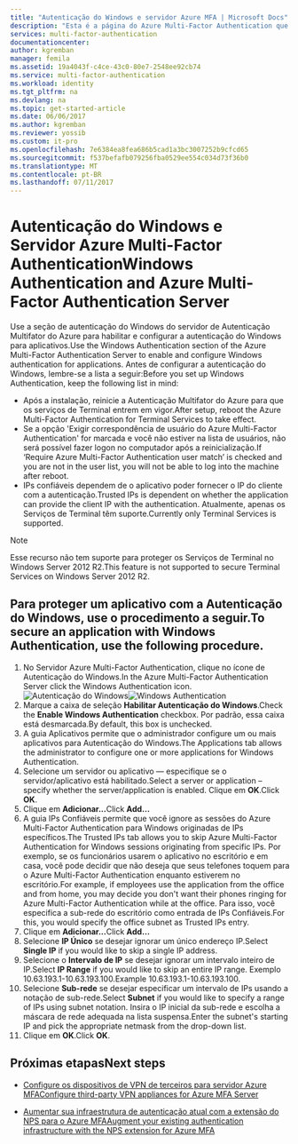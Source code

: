 ```yaml
---
title: "Autenticação do Windows e servidor Azure MFA | Microsoft Docs"
description: "Esta é a página do Azure Multi-Factor Authentication que auxiliará na implantação da Autenticação do Windows e do Servidor Azure Multi-Factor Authentication."
services: multi-factor-authentication
documentationcenter: 
author: kgremban
manager: femila
ms.assetid: 19a4043f-c4ce-43c0-80e7-2548ee92cb74
ms.service: multi-factor-authentication
ms.workload: identity
ms.tgt_pltfrm: na
ms.devlang: na
ms.topic: get-started-article
ms.date: 06/06/2017
ms.author: kgremban
ms.reviewer: yossib
ms.custom: it-pro
ms.openlocfilehash: 7e6384ea8fea686b5cad1a3bc3007252b9cfcd65
ms.sourcegitcommit: f537befafb079256fba0529ee554c034d73f36b0
ms.translationtype: MT
ms.contentlocale: pt-BR
ms.lasthandoff: 07/11/2017
---
```

# <a name="windows-authentication-and-azure-multi-factor-authentication-server"></a><span data-ttu-id="35254-103">Autenticação do Windows e Servidor Azure Multi-Factor Authentication</span><span class="sxs-lookup"><span data-stu-id="35254-103">Windows Authentication and Azure Multi-Factor Authentication Server</span></span>
<span data-ttu-id="35254-104">Use a seção de autenticação do Windows do servidor de Autenticação Multifator do Azure para habilitar e configurar a autenticação do Windows para aplicativos.</span><span class="sxs-lookup"><span data-stu-id="35254-104">Use the Windows Authentication section of the Azure Multi-Factor Authentication Server to enable and configure Windows authentication for applications.</span></span> <span data-ttu-id="35254-105">Antes de configurar a autenticação do Windows, lembre-se a lista a seguir:</span><span class="sxs-lookup"><span data-stu-id="35254-105">Before you set up Windows Authentication, keep the following list in mind:</span></span>

* <span data-ttu-id="35254-106">Após a instalação, reinicie a Autenticação Multifator do Azure para que os serviços de Terminal entrem em vigor.</span><span class="sxs-lookup"><span data-stu-id="35254-106">After setup, reboot the Azure Multi-Factor Authentication for Terminal Services to take effect.</span></span>
* <span data-ttu-id="35254-107">Se a opção 'Exigir correspondência de usuário do Azure Multi-Factor Authentication' for marcada e você não estiver na lista de usuários, não será possível fazer logon no computador após a reinicialização.</span><span class="sxs-lookup"><span data-stu-id="35254-107">If ‘Require Azure Multi-Factor Authentication user match’ is checked and you are not in the user list, you will not be able to log into the machine after reboot.</span></span>
* <span data-ttu-id="35254-108">IPs confiáveis dependem de o aplicativo poder fornecer o IP do cliente com a autenticação.</span><span class="sxs-lookup"><span data-stu-id="35254-108">Trusted IPs is dependent on whether the application can provide the client IP with the authentication.</span></span> <span data-ttu-id="35254-109">Atualmente, apenas os Serviços de Terminal têm suporte.</span><span class="sxs-lookup"><span data-stu-id="35254-109">Currently only Terminal Services is supported.</span></span>  

> [!NOTE]
> <span data-ttu-id="35254-110">Esse recurso não tem suporte para proteger os Serviços de Terminal no Windows Server 2012 R2.</span><span class="sxs-lookup"><span data-stu-id="35254-110">This feature is not supported to secure Terminal Services on Windows Server 2012 R2.</span></span>

## <a name="to-secure-an-application-with-windows-authentication-use-the-following-procedure"></a><span data-ttu-id="35254-111">Para proteger um aplicativo com a Autenticação do Windows, use o procedimento a seguir.</span><span class="sxs-lookup"><span data-stu-id="35254-111">To secure an application with Windows Authentication, use the following procedure.</span></span>
1. <span data-ttu-id="35254-112">No Servidor Azure Multi-Factor Authentication, clique no ícone de Autenticação do Windows.</span><span class="sxs-lookup"><span data-stu-id="35254-112">In the Azure Multi-Factor Authentication Server click the Windows Authentication icon.</span></span>
   <span data-ttu-id="35254-113">![Autenticação do Windows](./media/multi-factor-authentication-get-started-server-windows/windowsauth.png)</span><span class="sxs-lookup"><span data-stu-id="35254-113">![Windows Authentication](./media/multi-factor-authentication-get-started-server-windows/windowsauth.png)</span></span>
2. <span data-ttu-id="35254-114">Marque a caixa de seleção **Habilitar Autenticação do Windows**.</span><span class="sxs-lookup"><span data-stu-id="35254-114">Check the **Enable Windows Authentication** checkbox.</span></span> <span data-ttu-id="35254-115">Por padrão, essa caixa está desmarcada.</span><span class="sxs-lookup"><span data-stu-id="35254-115">By default, this box is unchecked.</span></span>
3. <span data-ttu-id="35254-116">A guia Aplicativos permite que o administrador configure um ou mais aplicativos para Autenticação do Windows.</span><span class="sxs-lookup"><span data-stu-id="35254-116">The Applications tab allows the administrator to configure one or more applications for Windows Authentication.</span></span>
4. <span data-ttu-id="35254-117">Selecione um servidor ou aplicativo — especifique se o servidor/aplicativo está habilitado.</span><span class="sxs-lookup"><span data-stu-id="35254-117">Select a server or application – specify whether the server/application is enabled.</span></span> <span data-ttu-id="35254-118">Clique em **OK**.</span><span class="sxs-lookup"><span data-stu-id="35254-118">Click **OK**.</span></span>
5. <span data-ttu-id="35254-119">Clique em **Adicionar...**</span><span class="sxs-lookup"><span data-stu-id="35254-119">Click **Add…**</span></span>
6. <span data-ttu-id="35254-120">A guia IPs Confiáveis permite que você ignore as sessões do Azure Multi-Factor Authentication para Windows originadas de IPs específicos.</span><span class="sxs-lookup"><span data-stu-id="35254-120">The Trusted IPs tab allows you to skip Azure Multi-Factor Authentication for Windows sessions originating from specific IPs.</span></span> <span data-ttu-id="35254-121">Por exemplo, se os funcionários usarem o aplicativo no escritório e em casa, você pode decidir que não deseja que seus telefones toquem para o Azure Multi-Factor Authentication enquanto estiverem no escritório.</span><span class="sxs-lookup"><span data-stu-id="35254-121">For example, if employees use the application from the office and from home, you may decide you don't want their phones ringing for Azure Multi-Factor Authentication while at the office.</span></span> <span data-ttu-id="35254-122">Para isso, você especifica a sub-rede do escritório como entrada de IPs Confiáveis.</span><span class="sxs-lookup"><span data-stu-id="35254-122">For this, you would specify the office subnet as Trusted IPs entry.</span></span>
7. <span data-ttu-id="35254-123">Clique em **Adicionar...**</span><span class="sxs-lookup"><span data-stu-id="35254-123">Click **Add…**</span></span>
8. <span data-ttu-id="35254-124">Selecione **IP Único** se desejar ignorar um único endereço IP.</span><span class="sxs-lookup"><span data-stu-id="35254-124">Select **Single IP** if you would like to skip a single IP address.</span></span>
9. <span data-ttu-id="35254-125">Selecione o **Intervalo de IP** se desejar ignorar um intervalo inteiro de IP.</span><span class="sxs-lookup"><span data-stu-id="35254-125">Select **IP Range** if you would like to skip an entire IP range.</span></span> <span data-ttu-id="35254-126">Exemplo 10.63.193.1-10.63.193.100.</span><span class="sxs-lookup"><span data-stu-id="35254-126">Example 10.63.193.1-10.63.193.100.</span></span>
10. <span data-ttu-id="35254-127">Selecione **Sub-rede** se desejar especificar um intervalo de IPs usando a notação de sub-rede.</span><span class="sxs-lookup"><span data-stu-id="35254-127">Select **Subnet** if you would like to specify a range of IPs using subnet notation.</span></span> <span data-ttu-id="35254-128">Insira o IP inicial da sub-rede e escolha a máscara de rede adequada na lista suspensa.</span><span class="sxs-lookup"><span data-stu-id="35254-128">Enter the subnet's starting IP and pick the appropriate netmask from the drop-down list.</span></span>
11. <span data-ttu-id="35254-129">Clique em **OK**.</span><span class="sxs-lookup"><span data-stu-id="35254-129">Click **OK**.</span></span>

## <a name="next-steps"></a><span data-ttu-id="35254-130">Próximas etapas</span><span class="sxs-lookup"><span data-stu-id="35254-130">Next steps</span></span>

- [<span data-ttu-id="35254-131">Configure os dispositivos de VPN de terceiros para servidor Azure MFA</span><span class="sxs-lookup"><span data-stu-id="35254-131">Configure third-party VPN appliances for Azure MFA Server</span></span>](multi-factor-authentication-advanced-vpn-configurations.md)

- [<span data-ttu-id="35254-132">Aumentar sua infraestrutura de autenticação atual com a extensão do NPS para o Azure MFA</span><span class="sxs-lookup"><span data-stu-id="35254-132">Augment your existing authentication infrastructure with the NPS extension for Azure MFA</span></span>](multi-factor-authentication-nps-extension.md)
